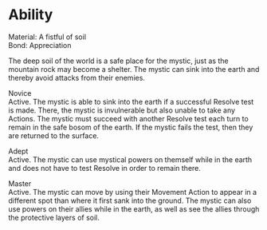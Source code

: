 # Ability
Material: A fistful of soil<br>Bond: Appreciation

The deep soil of the world is a safe place for the mystic, just as the mountain rock may become a shelter. The mystic can sink into the earth and thereby avoid attacks from their enemies.

Novice<br>Active. The mystic is able to sink into the earth if a successful Resolve test is made. There, the mystic is invulnerable but also unable to take any Actions. The mystic must succeed with another Resolve test each turn to remain in the safe bosom of the earth. If the mystic fails the test, then they are returned to the surface.

Adept<br>Active. The mystic can use mystical powers on themself while in the earth and does not have to test Resolve in order to remain there.

Master<br>Active. The mystic can move by using their Movement Action to appear in a different spot than where it first sank into the ground. The mystic can also use powers on their allies while in the earth, as well as see the allies through the protective layers of soil.
